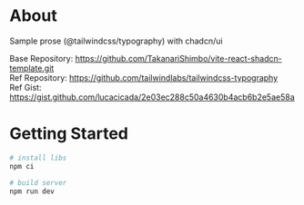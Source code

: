 # About

Sample prose (@tailwindcss/typography) with chadcn/ui

Base Repository: https://github.com/TakanariShimbo/vite-react-shadcn-template.git  
Ref Repository: https://github.com/tailwindlabs/tailwindcss-typography  
Ref Gist: https://gist.github.com/lucacicada/2e03ec288c50a4630b4acb6b2e5ae58a

# Getting Started

```sh
# install libs
npm ci

# build server
npm run dev
```
